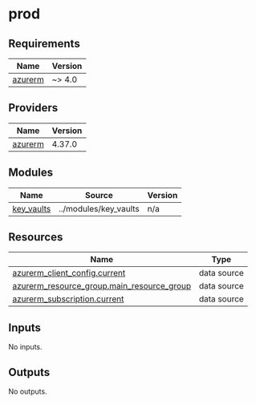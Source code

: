 # prod

<!-- BEGIN_TF_DOCS -->
## Requirements

| Name | Version |
|------|---------|
| <a name="requirement_azurerm"></a> [azurerm](#requirement\_azurerm) | ~> 4.0 |

## Providers

| Name | Version |
|------|---------|
| <a name="provider_azurerm"></a> [azurerm](#provider\_azurerm) | 4.37.0 |

## Modules

| Name | Source | Version |
|------|--------|---------|
| <a name="module_key_vaults"></a> [key\_vaults](#module\_key\_vaults) | ../modules/key_vaults | n/a |

## Resources

| Name | Type |
|------|------|
| [azurerm_client_config.current](https://registry.terraform.io/providers/hashicorp/azurerm/latest/docs/data-sources/client_config) | data source |
| [azurerm_resource_group.main_resource_group](https://registry.terraform.io/providers/hashicorp/azurerm/latest/docs/data-sources/resource_group) | data source |
| [azurerm_subscription.current](https://registry.terraform.io/providers/hashicorp/azurerm/latest/docs/data-sources/subscription) | data source |

## Inputs

No inputs.

## Outputs

No outputs.
<!-- END_TF_DOCS -->
